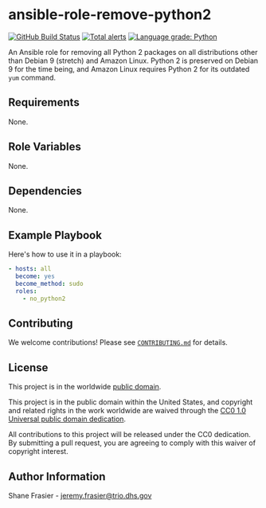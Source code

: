 # ansible-role-remove-python2 #

[![GitHub Build Status](https://github.com/cisagov/ansible-role-remove-python2/workflows/build/badge.svg)](https://github.com/cisagov/ansible-role-remove-python2/actions)
[![Total alerts](https://img.shields.io/lgtm/alerts/g/cisagov/ansible-role-remove-python2.svg?logo=lgtm&logoWidth=18)](https://lgtm.com/projects/g/cisagov/ansible-role-remove-python2/alerts/)
[![Language grade: Python](https://img.shields.io/lgtm/grade/python/g/cisagov/ansible-role-remove-python2.svg?logo=lgtm&logoWidth=18)](https://lgtm.com/projects/g/cisagov/ansible-role-remove-python2/context:python)

An Ansible role for removing all Python 2 packages on all distributions
other than Debian 9 (stretch) and Amazon Linux.  Python 2 is preserved
on Debian 9 for the time being, and Amazon Linux requires Python 2 for
its outdated `yum` command.

## Requirements ##

None.

## Role Variables ##

None.

<!--
| Variable | Description | Default | Required |
|----------|-------------|---------|----------|
| optional_variable | Describe its purpose. | `default_value` | No |
| required_variable | Describe its purpose. | n/a | Yes |
-->

## Dependencies ##

None.

## Example Playbook ##

Here's how to use it in a playbook:

```yaml
- hosts: all
  become: yes
  become_method: sudo
  roles:
    - no_python2
```

## Contributing ##

We welcome contributions!  Please see [`CONTRIBUTING.md`](CONTRIBUTING.md) for
details.

## License ##

This project is in the worldwide [public domain](LICENSE).

This project is in the public domain within the United States, and
copyright and related rights in the work worldwide are waived through
the [CC0 1.0 Universal public domain
dedication](https://creativecommons.org/publicdomain/zero/1.0/).

All contributions to this project will be released under the CC0
dedication. By submitting a pull request, you are agreeing to comply
with this waiver of copyright interest.

## Author Information ##

Shane Frasier - <jeremy.frasier@trio.dhs.gov>
